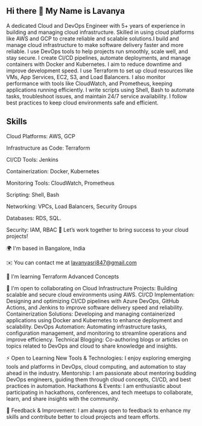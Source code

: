 ## Hi there 👋 My Name is Lavanya

A dedicated Cloud and DevOps Engineer with 5+ years of experience in building and managing cloud infrastructure. Skilled in using cloud platforms like AWS and GCP to create reliable and scalable solutions.I build and manage cloud infrastructure to make software delivery faster and more reliable. I use DevOps tools to help projects run smoothly, scale well, and stay secure. I create CI/CD pipelines, automate deployments, and manage containers with Docker and Kubernetes. I aim to reduce downtime and improve development speed. I use Terraform to set up cloud resources like VMs, App Services, EC2, S3, and Load Balancers. I also monitor performance with tools like CloudWatch, and Prometheus, keeping applications running efficiently. I write scripts using Shell, Bash to automate tasks, troubleshoot issues, and maintain 24/7 service availability. I follow best practices to keep cloud environments safe and efficient. 
## Skills

Cloud Platforms: AWS, GCP

Infrastructure as Code: Terraform

CI/CD Tools: Jenkins 

Containerization: Docker, Kubernetes 

Monitoring Tools: CloudWatch, Prometheus

Scripting: Shell, Bash

Networking: VPCs, Load Balancers, Security Groups 

Databases: RDS, SQL. 

Security: IAM, RBAC 🌟 Let’s work together to bring success to your cloud projects!



🌍  I'm based in Bangalore, India 

✉️  You can contact me at lavanyasri847@gmail.com

🧠  I'm learning Terraform Advanced Concepts

🤝  I'm open to collaborating on Cloud Infrastructure Projects: Building scalable and secure cloud environments using AWS. CI/CD Implementation: Designing and optimizing CI/CD pipelines with Azure DevOps, GitHub Actions, and Jenkins to improve software delivery speed and reliability. Containerization Solutions: Developing and managing containerized applications using Docker and Kubernetes to enhance deployment and scalability. DevOps Automation: Automating infrastructure tasks, configuration management, and monitoring to streamline operations and improve efficiency. Technical Blogging: Co-authoring blogs or articles on topics related to DevOps and cloud  to share knowledge and insights.

⚡  Open to Learning New Tools & Technologies: I enjoy exploring emerging tools and platforms in DevOps, cloud computing, and automation to stay ahead in the industry. Mentorship: I am passionate about mentoring budding DevOps engineers, guiding them through cloud concepts, CI/CD, and best practices in automation. 
Hackathons & Events: I am enthusiastic about participating in hackathons, conferences, and tech meetups to collaborate, learn, and share insights with the community. 

👯 Feedback & Improvement: I am always open to feedback to enhance my skills and contribute better to cloud projects and team efforts.
